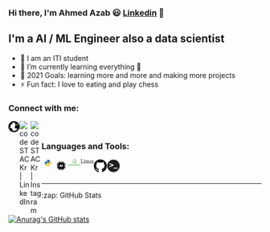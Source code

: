 ### Hi there, I'm Ahmed Azab :smiley: [Linkedin][linkedin] 👋

## I'm a AI / ML Engineer also a data scientist

- 🔭 I am an ITI student
- 🌱 I’m currently learning everything 🤣
- 🥅 2021 Goals: learning more and more and making more projects
- ⚡ Fun fact: I love to eating and play chess


### Connect with me:

[<img align="left" alt="codeSTACKr.com" width="22px" src="https://raw.githubusercontent.com/iconic/open-iconic/master/svg/globe.svg" />][website]
[<img align="left" alt="codeSTACKr | LinkedIn" width="22px" src="https://cdn.jsdelivr.net/npm/simple-icons@v3/icons/linkedin.svg" />][linkedin]
[<img align="left" alt="codeSTACKr | Instagram" width="22px" src="https://cdn.jsdelivr.net/npm/simple-icons@v3/icons/instagram.svg" />][instagram]

<br />

### Languages and Tools:

<img align="left" alt="Python" width="26px" src="https://github.com/ahmedazab1235/ahmedazab1235/blob/master/kisspng-python-general-purpose-programming-language-comput-python-programming-language-symphony-solution-5b6ee0c89ecd95.2067324515339931606505.png" />

<img align="left" alt="AI" width="26px" src="https://github.com/ahmedazab1235/ahmedazab1235/blob/master/357-3574797_to-change-clipart.png" />

<img align="left" alt="anaconda" width="26px" src="https://github.com/ahmedazab1235/ahmedazab1235/blob/master/pngegg.png" />

<img align="left" alt="Linux" width="26px" src="https://github.com/ahmedazab1235/ahmedazab1235/blob/master/PngItem_286564.png" />

<img align="left" alt="GitHub" width="26px" src="https://raw.githubusercontent.com/github/explore/78df643247d429f6cc873026c0622819ad797942/topics/github/github.png" />
<img align="left" alt="Terminal" width="26px" src="https://raw.githubusercontent.com/github/explore/80688e429a7d4ef2fca1e82350fe8e3517d3494d/topics/terminal/terminal.png" />

<br>
<br>

---

  <summary>:zap: GitHub Stats</summary>

  <br>

  [![Anurag's GitHub stats](https://github-readme-stats.vercel.app/api?username=ahmedazab1235)](https://github.com/anuraghazra/github-readme-stats)


[website]: https://www.facebook.com/AhmedEssam1235/
[instagram]: https://www.instagram.com/ahmedesaamazab123/
[linkedin]: https://www.linkedin.com/in/ahmedessam1235/
